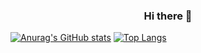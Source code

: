 ### <center>Hi there 👋</center>

[![Anurag's GitHub stats](https://github-readme-stats.vercel.app/api?username=MaloLelandais)](https://github.com/anuraghazra/github-readme-stats)
[![Top Langs](https://github-readme-stats.vercel.app/api/top-langs/?username=anuraghazra)](https://github.com/anuraghazra/github-readme-stats)
